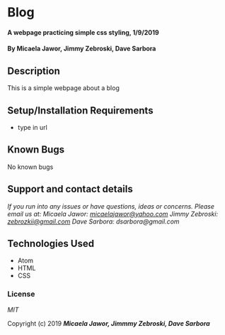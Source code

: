 # Blog

#### A webpage practicing simple css styling, 1/9/2019

#### By Micaela Jawor, Jimmy Zebroski, Dave Sarbora

## Description

This is a simple webpage about a blog

## Setup/Installation Requirements

* type in url



## Known Bugs

No known bugs

## Support and contact details

_If you run into any issues or have questions, ideas or concerns.  Please email us at:
  Micaela Jawor: micaelajawor@yahoo.com
  Jimmy Zebroski: zebrozkii@gmail.com
  Dave Sarbora: dsarbora@gmail.com_

## Technologies Used

* Atom
* HTML
* CSS

### License

*MIT*

Copyright (c) 2019 **_Micaela Jawor, Jimmmy Zebroski, Dave Sarbora_**
